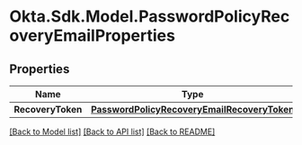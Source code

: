 # Okta.Sdk.Model.PasswordPolicyRecoveryEmailProperties

## Properties

Name | Type | Description | Notes
------------ | ------------- | ------------- | -------------
**RecoveryToken** | [**PasswordPolicyRecoveryEmailRecoveryToken**](PasswordPolicyRecoveryEmailRecoveryToken.md) |  | [optional] 

[[Back to Model list]](../README.md#documentation-for-models) [[Back to API list]](../README.md#documentation-for-api-endpoints) [[Back to README]](../README.md)

